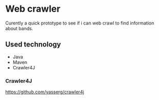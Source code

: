 # Web crawler

Curently a quick prototype to see if i can web crawl to find information about bands.

## Used technology

- Java  
- Maven  
- Crawler4J  


### Crawler4J
https://github.com/yasserg/crawler4j